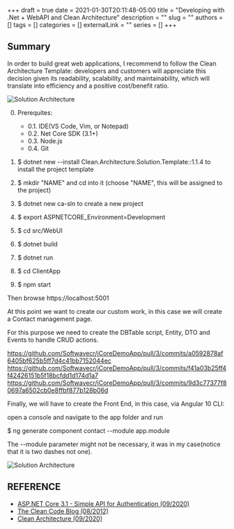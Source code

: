 +++ 
draft = true
date = 2021-01-30T20:11:48-05:00
title = "Developing with .Net + WebAPI and Clean Architecture"
description = ""
slug = ""
authors = []
tags = []
categories = []
externalLink = ""
series = []
+++

## Summary

In order to build great web applications, I recommend to follow the Clean Architecture Template: developers and customers will appreciate this decision given its readability, scalability, and maintainability, which will translate into efficiency and a positive cost/benefit ratio.

![Solution Architecture](/images/CA.png)


0. Prerequites:
    * 0.1. IDE(VS Code, Vim, or Notepad)
    * 0.2. Net Core SDK (3.1+)
    * 0.3. Node.js
    * 0.4. Git	
1. $ dotnet new --install Clean.Architecture.Solution.Template::1.1.4 to install the project template

2. $ mkdir "NAME" and cd into it (choose "NAME", this will be assigned to the project)

3. $ dotnet new ca-sln to create a new project

4. $ export ASPNETCORE_Environment=Development

5. $ cd src/WebUI

6. $ dotnet build

7. $ dotnet run

8. $ cd ClientApp

9. $ npm start

Then browse https://localhost:5001

At this point we want to create our custom work, in this case we will create a Contact management page.

For this purpose we need to create the DBTable script, Entity, DTO and Events to handle CRUD actions. 

https://github.com/Softwavecr/jCoreDemoApp/pull/3/commits/a0592878af6405bf625b5ff7d4c41bb7152044ec
https://github.com/Softwavecr/jCoreDemoApp/pull/3/commits/f41a03b25ff4f42426151b5f18bcfdd1d174d1a7
https://github.com/Softwavecr/jCoreDemoApp/pull/3/commits/9d3c77377f80697a6502cb0e8ffbf877b128b06d

Finally, we will have to create the Front End, in this case, via Angular 10 CLI:

open a console and navigate to the app folder and run

$ ng generate component contact --module app.module

The --module parameter might not be necessary, it was in my case(notice that it is  two dashes not one).


![Solution Architecture](/images/dependency_diagramX.png)

## REFERENCE
* [ASP.NET Core 3.1 - Simple API for Authentication (09/2020)](https://jasonwatmore.com/post/2019/10/14/aspnet-core-3-simple-api-for-authentication-registration-and-user-management)
* [The Clean Code Blog (08/2012)](http://blog.cleancoder.com/uncle-bob/2012/08/13/the-clean-architecture.html)
* [Clean Architecture (09/2020)](https://github.com/jasontaylordev/CleanArchitecture)




